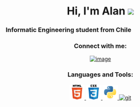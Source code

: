 <h1 align="center">Hi, I'm Alan <img height="40" src="https://emoji.gg/assets/emoji/7333-parrotdance.gif"></h1>
<h3>Informatic Engineering student from Chile</h3>

<h3 align="center">Connect with me:</h3>
<div align="center"
>

[![image](https://img.shields.io/badge/LinkedIn-0077B5?style=for-the-badge&logo=linkedin&logoColor=white)](https://www.linkedin.com/in/alan-silva-005498323/)
</div>

<h3 align="center">Languages and Tools:</h3>


<p align="center"> 
  <a href="https://www.w3.org/html/" target="_blank"> 
    <img src="https://raw.githubusercontent.com/devicons/devicon/master/icons/html5/html5-original-wordmark.svg" alt="html5" width="40" height="40"/> 
  </a>
  <a href="https://www.w3schools.com/css/" target="_blank"> 
    <img src="https://raw.githubusercontent.com/devicons/devicon/master/icons/css3/css3-original-wordmark.svg" alt="css3" width="40" height="40"/> 
  </a> 
  <a href="https://www.python.org" target="_blank"> 
    <img src="https://raw.githubusercontent.com/devicons/devicon/master/icons/python/python-original.svg" alt="python" width="40" height="40"/> 
  </a>  
  <a href="https://git-scm.com/" target="_blank"> 
    <img src="https://www.vectorlogo.zone/logos/git-scm/git-scm-icon.svg" alt="git" width="40" height="40"/> 
  </a>
</p>
